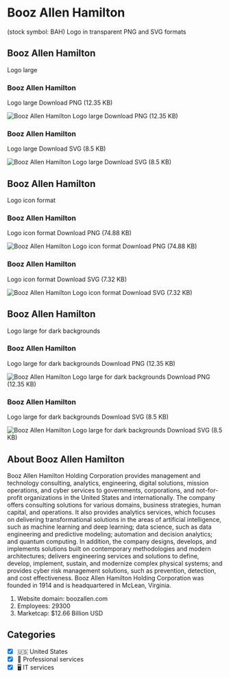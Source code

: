 # Booz Allen Hamilton
 (stock symbol: BAH) Logo in transparent PNG and SVG formats

## Booz Allen Hamilton
 Logo large

### Booz Allen Hamilton
 Logo large Download PNG (12.35 KB)

![Booz Allen Hamilton
 Logo large Download PNG (12.35 KB)](/img/orig/BAH_BIG-0cb9a3cd.png)

### Booz Allen Hamilton
 Logo large Download SVG (8.5 KB)

![Booz Allen Hamilton
 Logo large Download SVG (8.5 KB)](/img/orig/BAH_BIG-9e24e054.svg)

## Booz Allen Hamilton
 Logo icon format

### Booz Allen Hamilton
 Logo icon format Download PNG (74.88 KB)

![Booz Allen Hamilton
 Logo icon format Download PNG (74.88 KB)](/img/orig/BAH-f43520b2.png)

### Booz Allen Hamilton
 Logo icon format Download SVG (7.32 KB)

![Booz Allen Hamilton
 Logo icon format Download SVG (7.32 KB)](/img/orig/BAH-9f04039d.svg)

## Booz Allen Hamilton
 Logo large for dark backgrounds

### Booz Allen Hamilton
 Logo large for dark backgrounds Download PNG (12.35 KB)

![Booz Allen Hamilton
 Logo large for dark backgrounds Download PNG (12.35 KB)](/img/orig/BAH_BIG.D-249da827.png)

### Booz Allen Hamilton
 Logo large for dark backgrounds Download SVG (8.5 KB)

![Booz Allen Hamilton
 Logo large for dark backgrounds Download SVG (8.5 KB)](/img/orig/BAH_BIG.D-d470408b.svg)

## About Booz Allen Hamilton


Booz Allen Hamilton Holding Corporation provides management and technology consulting, analytics, engineering, digital solutions, mission operations, and cyber services to governments, corporations, and not-for-profit organizations in the United States and internationally. The company offers consulting solutions for various domains, business strategies, human capital, and operations. It also provides analytics services, which focuses on delivering transformational solutions in the areas of artificial intelligence, such as machine learning and deep learning; data science, such as data engineering and predictive modeling; automation and decision analytics; and quantum computing. In addition, the company designs, develops, and implements solutions built on contemporary methodologies and modern architectures; delivers engineering services and solutions to define, develop, implement, sustain, and modernize complex physical systems; and provides cyber risk management solutions, such as prevention, detection, and cost effectiveness. Booz Allen Hamilton Holding Corporation was founded in 1914 and is headquartered in McLean, Virginia.

1. Website domain: boozallen.com
2. Employees: 29300
3. Marketcap: $12.66 Billion USD


## Categories
- [x] 🇺🇸 United States
- [x] 💼 Professional services
- [x] 🖥️ IT services
